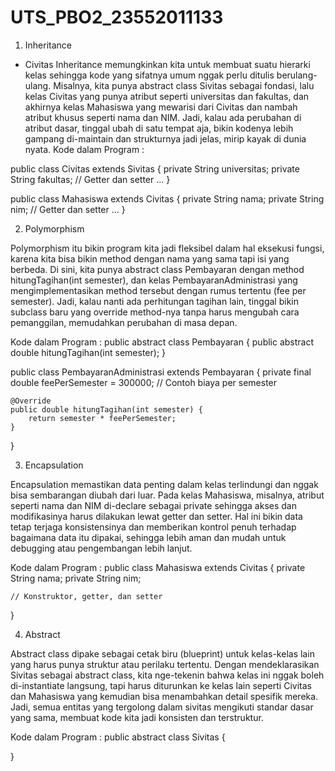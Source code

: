 # UTS_PBO2_23552011133
1. Inheritance 
- Civitas 
Inheritance memungkinkan kita untuk membuat suatu hierarki kelas sehingga kode yang sifatnya umum nggak perlu ditulis berulang-ulang. Misalnya, kita punya abstract class Sivitas sebagai fondasi, lalu kelas Civitas yang punya atribut seperti universitas dan fakultas, dan akhirnya kelas Mahasiswa yang mewarisi dari Civitas dan nambah atribut khusus seperti nama dan NIM. Jadi, kalau ada perubahan di atribut dasar, tinggal ubah di satu tempat aja, bikin kodenya lebih gampang di-maintain dan strukturnya jadi jelas, mirip kayak di dunia nyata.
Kode dalam Program :

public class Civitas extends Sivitas {
    private String universitas;
    private String fakultas;
    // Getter dan setter ...
}

public class Mahasiswa extends Civitas {
    private String nama;
    private String nim;
    // Getter dan setter ...
}

2. Polymorphism

Polymorphism itu bikin program kita jadi fleksibel dalam hal eksekusi fungsi, karena kita bisa bikin method dengan nama yang sama tapi isi yang berbeda. Di sini, kita punya abstract class Pembayaran dengan method hitungTagihan(int semester), dan kelas PembayaranAdministrasi yang mengimplementasikan method tersebut dengan rumus tertentu (fee per semester). Jadi, kalau nanti ada perhitungan tagihan lain, tinggal bikin subclass baru yang override method-nya tanpa harus mengubah cara pemanggilan, memudahkan perubahan di masa depan.

Kode dalam Program :
public abstract class Pembayaran {
    public abstract double hitungTagihan(int semester);
}

public class PembayaranAdministrasi extends Pembayaran {
    private final double feePerSemester = 300000; // Contoh biaya per semester

    @Override
    public double hitungTagihan(int semester) {
        return semester * feePerSemester;
    }
}

3. Encapsulation

Encapsulation memastikan data penting dalam kelas terlindungi dan nggak bisa sembarangan diubah dari luar. Pada kelas Mahasiswa, misalnya, atribut seperti nama dan NIM di-declare sebagai private sehingga akses dan modifikasinya harus dilakukan lewat getter dan setter. Hal ini bikin data tetap terjaga konsistensinya dan memberikan kontrol penuh terhadap bagaimana data itu dipakai, sehingga lebih aman dan mudah untuk debugging atau pengembangan lebih lanjut.

Kode dalam Program :
public class Mahasiswa extends Civitas {
    private String nama;
    private String nim;

    // Konstruktor, getter, dan setter
}

4. Abstract

Abstract class dipake sebagai cetak biru (blueprint) untuk kelas-kelas lain yang harus punya struktur atau perilaku tertentu. Dengan mendeklarasikan Sivitas sebagai abstract class, kita nge-tekenin bahwa kelas ini nggak boleh di-instantiate langsung, tapi harus diturunkan ke kelas lain seperti Civitas dan Mahasiswa yang kemudian bisa menambahkan detail spesifik mereka. Jadi, semua entitas yang tergolong dalam sivitas mengikuti standar dasar yang sama, membuat kode kita jadi konsisten dan terstruktur.

Kode dalam Program :
public abstract class Sivitas {

}
